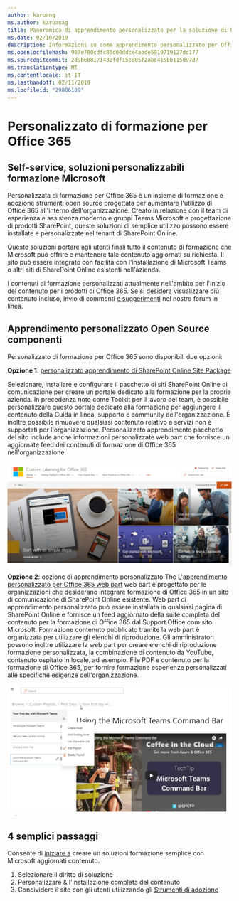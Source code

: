 ```yaml
---
author: karuang
ms.author: karuanag
title: Panoramica di apprendimento personalizzato per la soluzione di Office 365 Open Source
ms.date: 02/10/2019
description: Informazioni su come apprendimento personalizzato per Office 365 grado di accelerare l'adozione di Office 365 all'interno dell'organizzazione e utilizzo. Le soluzioni includono una web part SharePoint Online personalizzata e un moderna SharePoint Online communications formazione sito facilmente il provisioning al tenant di Office 365.
ms.openlocfilehash: 987e780cdfc86d60ddce4aede5919719127dc177
ms.sourcegitcommit: 2d9b688171432fdf15c805f2abc415bb115d97d7
ms.translationtype: MT
ms.contentlocale: it-IT
ms.lasthandoff: 02/11/2019
ms.locfileid: "29886109"
---
```

# <a name="custom-learning-for-office-365"></a>Personalizzato di formazione per Office 365

## <a name="self-service-customizable-training-solutions-from-microsoft"></a>Self-service, soluzioni personalizzabili formazione Microsoft

Personalizzata di formazione per Office 365 è un insieme di formazione e adozione strumenti open source progettata per aumentare l'utilizzo di Office 365 all'interno dell'organizzazione. Creato in relazione con il team di esperienza e assistenza moderno e gruppi Teams Microsoft e progettazione di prodotti SharePoint, queste soluzioni di semplice utilizzo possono essere installate e personalizzate nel tenant di SharePoint Online. 

Queste soluzioni portare agli utenti finali tutto il contenuto di formazione che Microsoft può offrire e mantenere tale contenuto aggiornati su richiesta.  Il sito può essere integrato con facilità con l'installazione di Microsoft Teams o altri siti di SharePoint Online esistenti nell'azienda.

I contenuti di formazione personalizzati attualmente nell'ambito per l'inizio del contenuto per i prodotti di Office 365.  Se si desidera visualizzare più contenuto incluso, invio di commenti [e suggerimenti](feedback.md) nel nostro forum in linea.  

## <a name="custom-learning-open-source-components"></a>Apprendimento personalizzato Open Source componenti

Personalizzato di formazione per Office 365 sono disponibili due opzioni: 

**Opzione 1**: [personalizzato apprendimento di SharePoint Online Site Package](installsitepackage.md)

Selezionare, installare e configurare il pacchetto di siti SharePoint Online di comunicazione per creare un portale dedicato alla formazione per la propria azienda. In precedenza noto come Toolkit per il lavoro del team, è possibile personalizzare questo portale dedicato alla formazione per aggiungere il contenuto della Guida in linea, supporto e community dell'organizzazione. È inoltre possibile rimuovere qualsiasi contenuto relativo a servizi non è supportati per l'organizzazione. Personalizzato apprendimento pacchetto del sito include anche informazioni personalizzate web part che fornisce un aggiornate feed dei contenuti di formazione di Office 365 nell'organizzazione. 

![Formazione per Office 365 esperienza di sito personalizzate](media/clo365homepage.png)

**Opzione 2**: opzione di apprendimento personalizzato The [L'apprendimento personalizzato per Office 365 web part](installwebpart.md) web part è progettato per le organizzazioni che desiderano integrare formazione di Office 365 in un sito di comunicazione di SharePoint Online esistente. Web part di apprendimento personalizzato può essere installata in qualsiasi pagina di SharePoint Online e fornisce un feed aggiornato della suite completa del contenuto per la formazione di Office 365 dal Support.Office.com sito Microsoft. Formazione contenuto pubblicato tramite la web part è organizzata per utilizzare gli elenchi di riproduzione. Gli amministratori possono inoltre utilizzare la web part per creare elenchi di riproduzione formazione personalizzata, la combinazione di contenuto da YouTube, contenuto ospitato in locale, ad esempio. File PDF e contenuto per la formazione di Office 365, per fornire formazione esperienze personalizzati alle specifiche esigenze dell'organizzazione.

![Formazione per Office 365 webpart personalizzato](media/clo365customplaylist.png)

## <a name="4-easy-steps"></a>4 semplici passaggi

Consente di [iniziare a](getstarted.md) creare un soluzioni formazione semplice con Microsoft aggiornati contenuto.

1. Selezionare il diritto di soluzione
2. Personalizzare & l'installazione completa del contenuto
3. Condividere il sito con gli utenti utilizzando gli [Strumenti di adozione](driveadoption.md)
